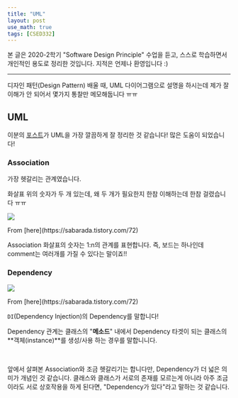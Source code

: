 ```yaml
---
title: "UML"
layout: post
use_math: true
tags: [CSED332]
---
```



본 글은 2020-2학기 "Software Design Principle" 수업을 듣고, 스스로 학습하면서 개인적인 용도로 정리한 것입니다. 지적은 언제나 환영입니다 :)

<hr>

디자인 패턴(Design Pattern) 배울 때, UML 다이어그램으로 설명을 하시는데 제가 잘 이해가 안 되어서 몇가지 통찰만 메모해둡니다 ㅠㅠ

## UML

이분의 [포스트](https://sabarada.tistory.com/72)가 UML을 가장 깔끔하게 잘 정리한 것 같습니다! 많은 도움이 되었습니다!

### Association

가장 헷갈리는 관계였습니다.

화살표 위의 숫자가 두 개 있는데, 왜 두 개가 필요한지 한참 이해하는데 한참 걸렸습니다 ㅠㅠ

<div class="img-wrapper">
  <img src="https://img1.daumcdn.net/thumb/R1280x0/?scode=mtistory2&fname=https%3A%2F%2Fblog.kakaocdn.net%2Fdn%2FrBptu%2FbtqC1HcnL6X%2FQgs0kv64YTdv8AXtDAbDMk%2Fimg.png">
  <p>From [here](https://sabarada.tistory.com/72) </p>
</div>

Association 화살표의 숫자는 1:n의 관계를 표현합니다. 즉, 보드는 하나인데 comment는 여러개를 가질 수 있다는 말이죠!!

### Dependency

<div class="img-wrapper">
  <img src="https://img1.daumcdn.net/thumb/R1280x0/?scode=mtistory2&fname=https%3A%2F%2Fblog.kakaocdn.net%2Fdn%2F1eqEm%2FbtqC0JBxEPH%2FP4hmex1qHkW2EB6HSVk9Z0%2Fimg.png">
  <p>From [here](https://sabarada.tistory.com/72) </p>
</div>

`DI`(Dependency Injection)의 Dependency를 말합니다! 

Dependency 관계는 클래스의 "**메소드**" 내에서 Dependency 타겟이 되는 클래스의 **객체(instance)**를 생성/사용 하는 경우를 말합니니다.

<br>

앞에서 살펴본 Association와 조금 헷갈리기는 합니다만, Dependency가 더 넓은 의미가 개념인 것 같습니다. 클래스와 클래스가 서로의 존재를 모르는게 아니라 아주 조금이라도 서로 상호작용을 하게 된다면, "Dependency가 있다"라고 말하는 것 같습니다.




